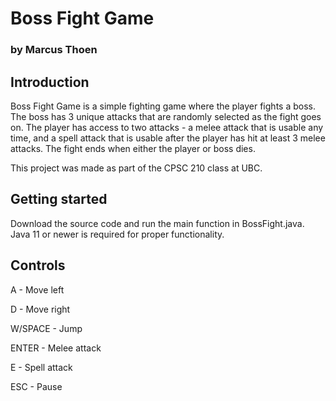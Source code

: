 # Boss Fight Game

### by Marcus Thoen

## Introduction

Boss Fight Game is a simple fighting game where the player fights a boss. The boss has 3 unique attacks that are randomly selected as the fight goes on. The player has access to two attacks - a melee attack that is usable any time, and a spell attack that is usable after the player has hit at least 3 melee attacks. The fight ends when either the player or boss dies.

This project was made as part of the CPSC 210 class at UBC.

## Getting started

Download the source code and run the main function in BossFight.java. Java 11 or newer is required for proper functionality.

## Controls

A - Move left

D - Move right

W/SPACE - Jump

ENTER - Melee attack

E - Spell attack

ESC - Pause
